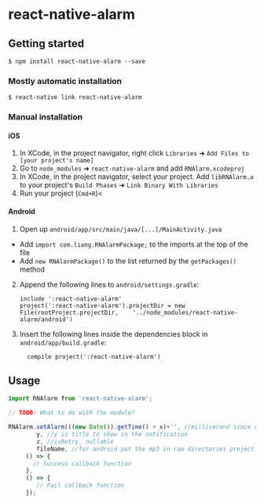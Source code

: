 
# react-native-alarm

## Getting started

`$ npm install react-native-alarm --save`

### Mostly automatic installation

`$ react-native link react-native-alarm`

### Manual installation


#### iOS

1. In XCode, in the project navigator, right click `Libraries` ➜ `Add Files to [your project's name]`
2. Go to `node_modules` ➜ `react-native-alarm` and add `RNAlarm.xcodeproj`
3. In XCode, in the project navigator, select your project. Add `libRNAlarm.a` to your project's `Build Phases` ➜ `Link Binary With Libraries`
4. Run your project (`Cmd+R`)<

#### Android

1. Open up `android/app/src/main/java/[...]/MainActivity.java`
  - Add `import com.liang.RNAlarmPackage;` to the imports at the top of the file
  - Add `new RNAlarmPackage()` to the list returned by the `getPackages()` method
2. Append the following lines to `android/settings.gradle`:
  	```
  	include ':react-native-alarm'
  	project(':react-native-alarm').projectDir = new File(rootProject.projectDir, 	'../node_modules/react-native-alarm/android')
  	```
3. Insert the following lines inside the dependencies block in `android/app/build.gradle`:
  	```
      compile project(':react-native-alarm')
  	```


## Usage
```javascript
import RNAlarm from 'react-native-alarm';

// TODO: What to do with the module?

RNAlarm.setAlarm(((new Date()).getTime() + x)+'', //millisecond since epoch, x is the additional time since current date time in millisecond
        y, //y is title to show in the notification
        z, //isRetry, nullable 
        fileName, //for android put the mp3 in raw directories project_name/android/app/src/main/res/raw. fileName is the name of the file without the .mp3 extension
     () => {
       // Success callback function
     },
     () => {
     	// Fail callback function
     });
```
  

